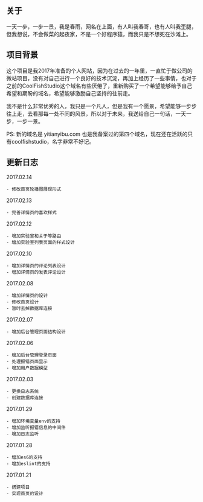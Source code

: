 ## 关于

一天一步，一步一景，我是春雨，网名在上面，有人叫我春哥，也有人叫我歪腿，但我想说，不会做菜的起夜家，不是一个好程序猿，而我只是不想死在沙滩上。

## 项目背景

这个项目是我2017年准备的个人网站，因为在过去的一年里，一直忙于做公司的微站项目，没有对自己进行一个良好的技术沉淀，再加上经历了一些事情，也对于之前的CoolFishStudio这个域名有些厌倦了，重新购买了一个希望能够给予自己希望和期盼的域名，希望能够激励自己坚持的往前走。

我不是什么非常优秀的人，我只是一个凡人，但是我有一个愿景，希望能够一步步往上走，去看那每一处不同的风景，所以对于未来，我送给自己一句话，一天一步，一步一景。

PS: 新的域名是 yitianyibu.com 也是我备案过的第四个域名，现在还在活跃的只有coolfishstudio，名字非常不好记。

## 更新日志

2017.02.14

    - 修改首页轮播图展现形式

2017.02.13

    - 完善详情页的喜欢样式

2017.02.12

    - 增加实验室和关于等路由
    - 增加实验室列表页面的样式设计

2017.02.10

    - 增加详情页的评论列表设计
    - 增加详情页的发表评论设计

2017.02.08

    - 增加详情页的设计
    - 修改首页设计
    - 暂时去掉数据库连接

2017.02.07

    - 增加后台管理页面结构设计

2017.02.06

    - 增加后台管理登录页面
    - 处理报错页面显示
    - 增加用户数据模型

2017.02.03

    - 更换日志系统
    - 创建数据库连接

2017.01.29

    - 增加环境变量env的支持
    - 增加监听报错信息的中间件
    - 增加日志监听

2017.01.28

    - 增加es6的支持
    - 增加eslint的支持

2017.01.21

    - 搭建项目
    - 实现首页的设计

